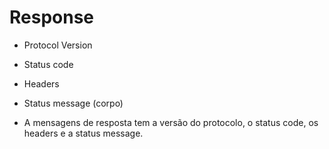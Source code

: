 # Response
- Protocol Version
- Status code
- Headers
- Status message (corpo)

- A mensagens de resposta tem a versão do protocolo, o status code, os headers e a status message.

